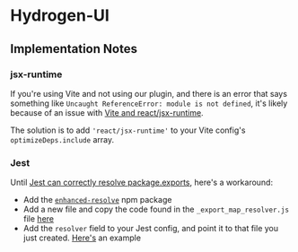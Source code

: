 # Hydrogen-UI

## Implementation Notes

### jsx-runtime

If you're using Vite and not using our plugin, and there is an error that says something like `Uncaught ReferenceError: module is not defined`, it's likely because of an issue with [Vite and react/jsx-runtime](https://github.com/vitejs/vite/issues/6215).

The solution is to add `'react/jsx-runtime'` to your Vite config's `optimizeDeps.include` array.

### Jest

Until [Jest can correctly resolve package.exports](https://github.com/facebook/jest/issues/9771), here's a workaround:

- Add the [`enhanced-resolve`](https://www.npmjs.com/package/enhanced-resolve) npm package
- Add a new file and copy the code found in the `_export_map_resolver.js` file [here](https://github.com/ceramicnetwork/js-dag-jose/commit/51750b4266bc57ae56af05e0899acf38c519799b#diff-3f698d0dc0e17487612dbe228105aa820683a2eb38343929c1c45d9a8aa479f8)
- Add the `resolver` field to your Jest config, and point it to that file you just created. [Here's](https://github.com/ceramicnetwork/js-dag-jose/commit/51750b4266bc57ae56af05e0899acf38c519799b#diff-7ae45ad102eab3b6d7e7896acd08c427a9b25b346470d7bc6507b6481575d519R55) an example
